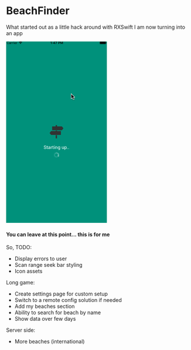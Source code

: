 # BeachFinder

What started out as a little hack around with RXSwift I am now turning into an app

![Gif](https://raw.githubusercontent.com/Daio-io/BeachFinder/master/Screens/finder0.2.gif)

#### You can leave at this point... this is for me

So, TODO:

- Display errors to user
- Scan range seek bar styling
- Icon assets

Long game:

- Create settings page for custom setup
- Switch to a remote config solution if needed
- Add my beaches section
- Ability to search for beach by name
- Show data over few days

Server side:

- More beaches (international)
